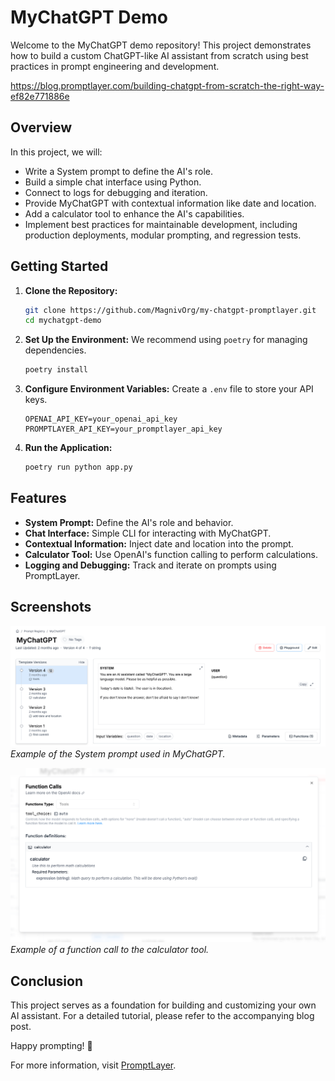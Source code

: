 # MyChatGPT Demo

Welcome to the MyChatGPT demo repository! This project demonstrates how to build a custom ChatGPT-like AI assistant from scratch using best practices in prompt engineering and development.

https://blog.promptlayer.com/building-chatgpt-from-scratch-the-right-way-ef82e771886e

## Overview

In this project, we will:
- Write a System prompt to define the AI's role.
- Build a simple chat interface using Python.
- Connect to logs for debugging and iteration.
- Provide MyChatGPT with contextual information like date and location.
- Add a calculator tool to enhance the AI's capabilities.
- Implement best practices for maintainable development, including production deployments, modular prompting, and regression tests.

## Getting Started

1. **Clone the Repository:**
   ```bash
   git clone https://github.com/MagnivOrg/my-chatgpt-promptlayer.git
   cd mychatgpt-demo
   ```

2. **Set Up the Environment:**
   We recommend using `poetry` for managing dependencies.
   ```bash
   poetry install
   ```

3. **Configure Environment Variables:**
   Create a `.env` file to store your API keys.
   ```
   OPENAI_API_KEY=your_openai_api_key
   PROMPTLAYER_API_KEY=your_promptlayer_api_key
   ```

4. **Run the Application:**
   ```bash
   poetry run python app.py
   ```

## Features

- **System Prompt:** Define the AI's role and behavior.
- **Chat Interface:** Simple CLI for interacting with MyChatGPT.
- **Contextual Information:** Inject date and location into the prompt.
- **Calculator Tool:** Use OpenAI's function calling to perform calculations.
- **Logging and Debugging:** Track and iterate on prompts using PromptLayer.

## Screenshots

![Prompt Screenshot](screenshots/prompt_screenshot.png)
*Example of the System prompt used in MyChatGPT.*

![Function Call Screenshot](screenshots/function_call_screenshot.png)
*Example of a function call to the calculator tool.*

## Conclusion

This project serves as a foundation for building and customizing your own AI assistant. For a detailed tutorial, please refer to the accompanying blog post.

Happy prompting! 🍰

For more information, visit [PromptLayer](https://www.promptlayer.com).
